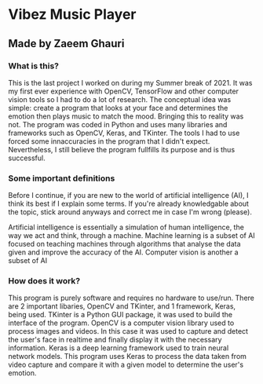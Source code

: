# Vibez Music Player
## Made by Zaeem Ghauri

### What is this?

This is the last project I worked on during my Summer break of 2021. It was my first ever experience with OpenCV, TensorFlow and other computer vision tools so I had to do a lot of research. The conceptual idea was simple: create a program that looks at your face and determines the emotion then plays music to match the mood. Bringing this to reality was not. The program was coded in Python and uses many libraries and frameworks such as OpenCV, Keras, and TKinter. The tools I had to use forced some innaccuracies in the program that I didn't expect. Nevertheless, I still believe the program fullfills its purpose and is thus successful.

### Some important definitions

Before I continue, if you are new to the world of artificial intelligence (AI), I think its best if I explain some terms. If you're already knowledgable about the topic, stick around anyways and correct me in case I'm wrong (please). 

Artificial intelligence is essentially a simulation of human intelligence, the way we act and think, through a machine. Machine learning is a subset of AI focused on teaching machines through algorithms that analyse the data given and improve the accuracy of the AI. Computer vision is another a subset of AI 

### How does it work?

This program is purely software and requires no hardware to use/run. There are 2 important libaries, OpenCV and TKinter, and 1 framework, Keras, being used. TKinter is a Python GUI package, it was used to build the interface of the program. OpenCV is a computer vision library used to process images and videos. In this case it was used to capture and detect the user's face in realtime and finally display it with the necessary information. Keras is a deep learning framework used to train neural network models. This program uses Keras to process the data taken from video capture and compare it with a given model to determine the user's emotion. 

